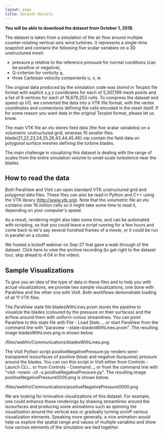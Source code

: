 ```yaml
---
layout: page
title: Dataset Details
---
```


**You will be able to download the dataset from October 1, 2018.**

<!-- Click here to download the dataset as a 293MB compressed ZIP file. If you have any issues accessing the -->
<!-- dataset using that link, you can try this alternative link or email alex.razoumov@westgrid.ca for -->
<!-- assistance. -->

The dataset is taken from a simulation of the air flow around multiple counter-rotating vertical-axis
wind turbines. It represents a single-time snapshot and contains the following five scalar variables on a
3D unstructured mesh:

* pressure p relative to the reference pressure for normal conditions (can be positive or negative),
* Q-criterion for vorticity q,
* three Cartesian velocity components u, v, w.

The original data produced by the simulation code was stored in Tecplot file format with explicit x,y,z
coordinates for each of 5,307,199 mesh points and a list of 8 vertices for each of 16,679,253 cells. To
compress the dataset and speed up I/O, we converted the data into a VTK file format, with the vertex
coordinates and connections defining the cells encoded in the mesh itself. If for some reason you want
data in the original Tecplot format, please let us know.

The main VTK file air.vtu stores field data (the five scalar variables) on a volumetric unstructured
grid, whereas 10 smaller files blade{21,22,23,24,25,26,43,44,45,46}.vtp contain the field data on
polygonal surface meshes defining the turbine blades.

The main challenge in visualizing this dataset is dealing with the range of scales from the entire
simulation volume to small-scale turbulence near the blades.

## How to read the data

Both ParaView and VisIt can open standard VTK unstructured grid and polygonal data files. These files can
also be read in Python and C++ using the VTK library (http://www.vtk.org). Note that the volumetric file
air.vtu contains over 16 million cells so it might take some time to read it, depending on your
computer's speed.

As a result, rendering might also take some time, and can be automated with scripting, so that you could
leave a script running for a few hours and come back to let's say several hundred frames of a movie, or
it could be run in parallel on a cluster.

We hosted a kickoff webinar on Sep-27 that gave a walk-through of the dataset. Click here to view the
archive recording (to get right to the dataset tour, skip ahead to 4:04 in the video).

## Sample Visualizations

To give you an idea of the type of data in these files and to help you with actual visualizations, we
provide two sample visualizations, one done with ParaView and the other one with VisIt. Both workflows
demonstrate loading of all 11 VTK files.

The ParaView state file bladesWithLines.pvsm stores the pipeline to visualize the blades (coloured by the
pressure on their surfaces) and the airflow around them with uniform-colour streamlines. You can point
ParaView to this state file with File - Load State..., or start ParaView from the command line with
"paraview --state=bladesWithLines.pvsm". The resulting image bladesWithLines.png is shown below.

/files/webfm/Communications/bladesWithLines.png

The VisIt Python script positiveNegativePressure.py renders semi-transparent isosurfaces of positive
(blue) and negative (turquoise) pressure around the blades. You can run this script in VisIt either from
Controls - Launch CLI... or from Controls - Command..., or from the command line with "visit -nowin -cli
-s positiveNegativePressure.py". The resulting image positiveNegativePressure0000.png is shown below.

/files/webfm/Communications/positiveNegativePressure0000.png

We are looking for innovative visualizations of this dataset. For example, one could enhance these
renderings by drawing streamlines around the isosurfaces and producing some animations such as spinning
the visualization around the vertical axis or gradually turning on/off various visualization
elements. Speaking more generally, a nice animation would help us explore the spatial range and values of
multiple variables and show how various elements of the simulation are tied together.
